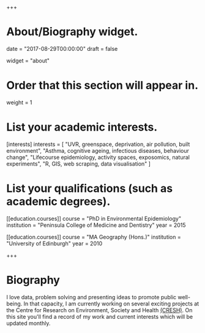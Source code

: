 +++
# About/Biography widget.

date = "2017-08-29T00:00:00"
draft = false

widget = "about"

# Order that this section will appear in.
weight = 1

# List your academic interests.
[interests]
  interests = [
    "UVR, greenspace, deprivation, air pollution, built environment",
    "Asthma, cognitive ageing, infectious diseases, behaviour change",
    "Lifecourse epidemiology, activity spaces, exposomics, natural experiments",
    "R, GIS, web scraping, data visualisation"
  ]

# List your qualifications (such as academic degrees).
[[education.courses]]
  course = "PhD in Environmental Epidemiology"
  institution = "Peninsula College of Medicine and Dentistry"
  year = 2015

[[education.courses]]
  course = "MA Geography (Hons.)"
  institution = "University of Edinburgh"
  year = 2010 
 
+++

# Biography

I love data, problem solving and presenting ideas to promote public well-being. In that capacity, I am currently working on several exciting projects at the Centre for Research on Environment, Society and Health <a href="https://cresh.org.uk/">(CRESH)</a>. On this site you'll find a record of my work and current interests which will be updated monthly.






